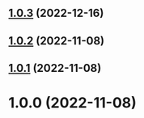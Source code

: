 ## [1.0.3](https://github.com/bubkoo/find-monorepo-root/compare/v1.0.2...v1.0.3) (2022-12-16)

## [1.0.2](https://github.com/bubkoo/find-monorepo-root/compare/v1.0.1...v1.0.2) (2022-11-08)

## [1.0.1](https://github.com/bubkoo/find-monorepo-root/compare/v1.0.0...v1.0.1) (2022-11-08)

# 1.0.0 (2022-11-08)
